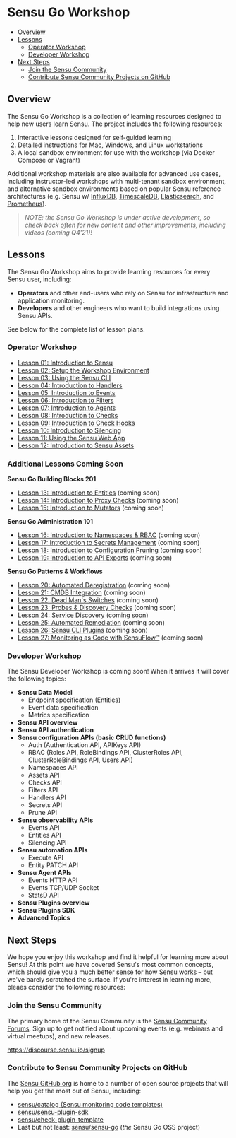 # Sensu Go Workshop

- [Overview](#overview)
- [Lessons](#lessons)
  - [Operator Workshop](#operator-workshop)
  - [Developer Workshop](#developer-workshop)
- [Next Steps](#next-steps)
  - [Join the Sensu Community](#join-the-sensu-community)
  - [Contribute Sensu Community Projects on GitHub](#contribute-to-sensu-community-projects-on-github)

## Overview

The Sensu Go Workshop is a collection of learning resources designed to help new users learn Sensu.
The project includes the following resources:

1. Interactive lessons designed for self-guided learning
2. Detailed instructions for Mac, Windows, and Linux workstations
3. A local sandbox environment for use with the workshop (via Docker Compose or Vagrant)

Additional workshop materials are also available for advanced use cases, including instructor-led workshops with multi-tenant sandbox environment, and alternative sandbox environments based on popular Sensu reference architectures (e.g. Sensu w/ [InfluxDB][influxdb], [TimescaleDB][timescaledb], [Elasticsearch][elasticsearch], and [Prometheus][prometheus]).

> _NOTE: the Sensu Go Workshop is under active development, so check back often for new content and other improvements, including videos (coming Q4'21)!_

## Lessons

The Sensu Go Workshop aims to provide learning resources for every Sensu user, including:

- **Operators** and other end-users who rely on Sensu for infrastructure and application monitoring.
- **Developers** and other engineers who want to build integrations using Sensu APIs.

See below for the complete list of lesson plans.

### Operator Workshop

- [Lesson 01: Introduction to Sensu](/lessons/operator/01/README.md#readme)
- [Lesson 02: Setup the Workshop Environment](/lessons/operator/02/README.md#readme)
- [Lesson 03: Using the Sensu CLI](/lessons/operator/03/README.md#readme)
- [Lesson 04: Introduction to Handlers](/lessons/operator/04/README.md#readme)
- [Lesson 05: Introduction to Events](/lessons/operator/05/README.md#readme)
- [Lesson 06: Introduction to Filters](/lessons/operator/06/README.md#readme)
- [Lesson 07: Introduction to Agents](/lessons/operator/07/README.md#readme)
- [Lesson 08: Introduction to Checks](/lessons/operator/08/README.md#readme)
- [Lesson 09: Introduction to Check Hooks](/lessons/operator/09/README.md#readme)
- [Lesson 10: Introduction to Silencing](/lessons/operator/10/README.md#readme)
- [Lesson 11: Using the Sensu Web App](/lessons/operator/11/README.md#readme)
- [Lesson 12: Introduction to Sensu Assets](/lessons/operator/12/README.md#readme)

### Additional Lessons Coming Soon

**Sensu Go Building Blocks 201**

- [Lesson 13: Introduction to Entities](/lessons/operator/13/README.md#readme) (coming soon)
- [Lesson 14: Introduction to Proxy Checks](/lessons/operator/14/README.md#readme) (coming soon)
- [Lesson 15: Introduction to Mutators](/lessons/operator/15/README.md#readme) (coming soon)

**Sensu Go Administration 101**

- [Lesson 16: Introduction to Namespaces & RBAC](/lessons/operator/16/README.md#readme) (coming soon)
- [Lesson 17: Introduction to Secrets Management](/lessons/operator/17/README.md#readme) (coming soon)
- [Lesson 18: Introduction to Configuration Pruning](/lessons/operator/18/README.md#readme) (coming soon)
- [Lesson 19: Introduction to API Exports](/lessons/operator/19/README.md#readme) (coming soon)

**Sensu Go Patterns & Workflows**

- [Lesson 20: Automated Deregistration](#) (coming soon)
- [Lesson 21: CMDB Integration](#) (coming soon)
- [Lesson 22: Dead Man's Switches](#) (coming soon)
- [Lesson 23: Probes & Discovery Checks](#) (coming soon)
- [Lesson 24: Service Discovery](#) (coming soon)
- [Lesson 25: Automated Remediation](#) (coming soon)
- [Lesson 26: Sensu CLI Plugins](#) (coming soon)
- [Lesson 27: Monitoring as Code with SensuFlow™](#) (coming soon)


### Developer Workshop

The Sensu Developer Workshop is coming soon!
When it arrives it will cover the following topics:

- **Sensu Data Model**
  - Endpoint specification (Entities)
  - Event data specification
  - Metrics specification
- **Sensu API overview**
- **Sensu API authentication**
- **Sensu configuration APIs (basic CRUD functions)**
  - Auth (Authentication API, APIKeys API)
  - RBAC (Roles API, RoleBindings API, ClusterRoles API, ClusterRoleBindings API, Users API)
  - Namespaces API
  - Assets API
  - Checks API
  - Filters API
  - Handlers API
  - Secrets API
  - Prune API
- **Sensu observability APIs**
  - Events API
  - Entities API
  - Silencing API
- **Sensu automation APIs**
  - Execute API
  - Entity PATCH API
- **Sensu Agent APIs**
  - Events HTTP API
  - Events TCP/UDP Socket
  - StatsD API
- **Sensu Plugins overview**
- **Sensu Plugins SDK**
- **Advanced Topics**

## Next Steps

We hope you enjoy this workshop and find it helpful for learning more about Sensu!
At this point we have covered Sensu's most common concepts, which should give you a much better sense for how Sensu works – but we've barely scratched the surface.
If you're interest in learning more, pleaes consider the following resources:

### Join the Sensu Community

The primary home of the Sensu Community is the [Sensu Community Forums](https://discourse.sensu.io/signup).
Sign up to get notified about upcoming events (e.g. webinars and virtual
meetups), and new releases.

https://discourse.sensu.io/signup

### Contribute to Sensu Community Projects on GitHub

The [Sensu GitHub org](https://github.com/sensu) is home to a number of open source projects that will help you get the most out of Sensu, including:

- [sensu/catalog (Sensu monitoring code templates)](https://github.com/sensu/catalog)
- [sensu/sensu-plugin-sdk](https://github.com/sensu/sensu-plugin-sdk)
- [sensu/check-plugin-template](https://github.com/sensu/check-plugin-template)
- Last but not least: [sensu/sensu-go](https://github.com/sensu/sensu-go) (_the_ Sensu Go OSS project)

<!-- Links -->
[influxdb]: docker-compose-influx.yaml
[timescaledb]: docker-compose-timescaledb.yaml
[elasticsearch]: docker-compose-elasticsearch.yaml
[prometheus]: docker-compose-prometheus.yaml
